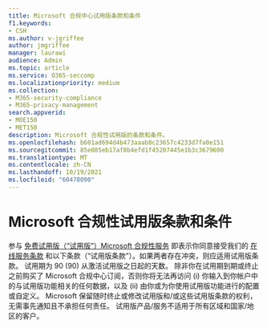 ```yaml
---
title: Microsoft 合规中心试用版条款和条件
f1.keywords:
- CSH
ms.author: v-jgriffee
author: jmgriffee
manager: laurawi
audience: Admin
ms.topic: article
ms.service: O365-seccomp
ms.localizationpriority: medium
ms.collection:
- M365-security-compliance
- M365-privacy-management
search.appverid:
- MOE150
- MET150
description: Microsoft 合规性试用版的条款和条件。
ms.openlocfilehash: b601ad694d4b473aaab8c23657c4233d7fa0e151
ms.sourcegitcommit: 85e085eb17af8b4efd1f45207445e1b3c3679600
ms.translationtype: MT
ms.contentlocale: zh-CN
ms.lasthandoff: 10/19/2021
ms.locfileid: "60478090"
---
```

# <a name="microsoft-compliance-trial-terms-and-conditions"></a>Microsoft 合规性试用版条款和条件

参与 [免费试用版（“试用版”）Microsoft 合规性服务](privacy-management-trial.md) 即表示你同意接受我们的 [在线服务条款](https://go.microsoft.com/fwlink/?linkid=2108910) 和以下条款（“试用版条款”）。如果两者存在冲突，则应适用试用版条款。 试用期为 90 (90) 从激活试用版之日起的天数。 除非你在试用期到期或终止之前购买了 Microsoft 合规中心订阅，否则你将无法再访问 (i) 你输入到你帐户中的与试用版功能相关的任何数据，以及 (ii) 由你或为你使用试用版功能进行的配置或自定义。 Microsoft 保留随时终止或修改试用版和/或这些试用版条款的权利，无需事先通知且不承担任何责任。 试用版产品/服务不适用于所有区域和国家/地区的客户。
